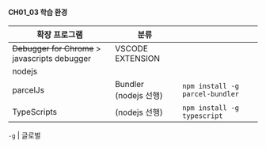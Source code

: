 #### CH01_03 학습 환경

| 확장 프로그램                                        | 분류                   |                                 |
| ---------------------------------------------- | -------------------- | ------------------------------- |
| ~~Debugger for Chrome~~ > javascripts debugger | VSCODE EXTENSION     |                                 |
| nodejs                                         |                      |                                 |
| parcelJs                                       | Bundler  (nodejs 선행) | `npm install -g parcel-bundler` |
| TypeScripts                                    | (nodejs 선행)          | `npm install -g typescript`     |

`-g` | 글로벌


